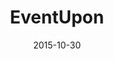 ---
layout: site
title: "EventUpon"
date: 2015-10-30
categories: [community]
version: 1.4.9
major: 1
minor: 4
patch: 9
slug: eventupon
link: http://www.eventupon.com
permalink: /sites/:slug
---